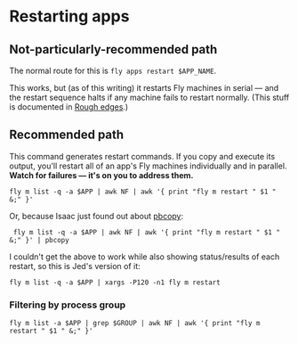 # Restarting apps

## Not-particularly-recommended path

The normal route for this is `fly apps restart $APP_NAME`.

This works, but (as of this writing) it restarts Fly machines in serial — and the restart sequence halts if any machine fails to restart normally. (This stuff is documented in [Rough edges](rough-edges.md).)

## Recommended path

This command generates restart commands. If you copy and execute its output, you'll restart all of an app's Fly machines individually and in parallel. **Watch for failures — it's on you to address them.**

```
fly m list -q -a $APP | awk NF | awk '{ print "fly m restart " $1 " &;" }'
```

Or, because Isaac just found out about [pbcopy](https://ss64.com/mac/pbcopy.html):

```
 fly m list -q -a $APP | awk NF | awk '{ print "fly m restart " $1 " &;" }' | pbcopy
```

I couldn't get the above to work while also showing status/results of each restart, so this is Jed's version of it:

```
fly m list -q -a $APP | xargs -P120 -n1 fly m restart
```

### Filtering by process group

```
fly m list -a $APP | grep $GROUP | awk NF | awk '{ print "fly m restart " $1 " &;" }'
```
